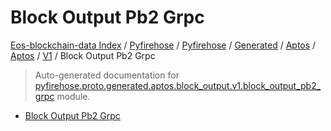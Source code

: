 # Block Output Pb2 Grpc

[Eos-blockchain-data Index](../../../../../../README.md#eos-blockchain-data-index) /
[Pyfirehose](../../../../../index.md#pyfirehose) /
[Pyfirehose](../../../../../index.md#pyfirehose) /
[Generated](../../../index.md#generated) /
[Aptos](../../index.md#aptos) /
[Aptos](../../index.md#aptos) /
[V1](./index.md#v1) /
Block Output Pb2 Grpc

> Auto-generated documentation for [pyfirehose.proto.generated.aptos.block_output.v1.block_output_pb2_grpc](https://github.com/Krow10/eos-blockchain-data/blob/main/pyfirehose/proto/generated/aptos/block_output/v1/block_output_pb2_grpc.py) module.

- [Block Output Pb2 Grpc](#block-output-pb2-grpc)
